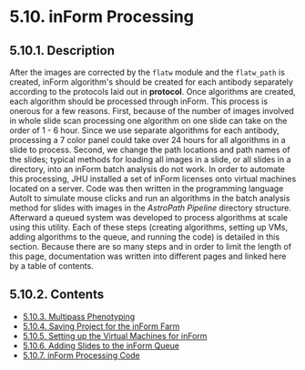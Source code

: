 # 5.10. inForm Processing
## 5.10.1. Description
After the images are corrected by the ```flatw``` module and the ```flatw_path``` is created, inForm algorithm's should be created for each antibody separately according to the protocols laid out in **protocol**. Once algorithms are created, each algorithm should be processed through inForm. This process is onerous for a few reasons. First, because of the number of images involved in whole slide scan processing one algorithm on one slide can take on the order of 1 - 6 hour. Since we use separate algorithms for each antibody, processing a 7 color panel could take over 24 hours for all algorithms in a slide to process. Second, we change the path locations and path names of the slides; typical methods for loading all images in a slide, or all slides in a directory, into an inForm batch analysis do not work. In order to automate this processing, JHU installed a set of inForm licenses onto virtual machines located on a server. Code was then written in the programming language AutoIt to simulate mouse clicks and run an algorithms in the batch analysis method for slides with images in the *AstroPath Pipeline* directory structure. Afterward a queued system was developed to process algorithms at scale using this utility. Each of these steps (creating algorithms, setting up VMs, adding algorithms to the queue, and running the code) is detailed in this section. Because there are so many steps and in order to limit the length of this page, documentation was written into different pages and linked here by a table of contents.

## 5.10.2. Contents
- [5.10.3. Multipass Phenotyping](\docs "Title")
- [5.10.4. Saving Project for the inForm Farm]()
- [5.10.5. Setting up the Virtual Machines for inForm]()
- [5.10.6. Adding Slides to the inForm Queue]()
- [5.10.7. inForm Processing Code]()
